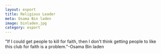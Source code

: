 ```yaml
---
layout: esport
title: Religious Leader
meta: Osama Bin laden
image: binladen.jpg
category: esport
---
```

"If I could get people to kill for faith, then I don't think getting people to like this club for faith is a problem."-Osama Bin laden